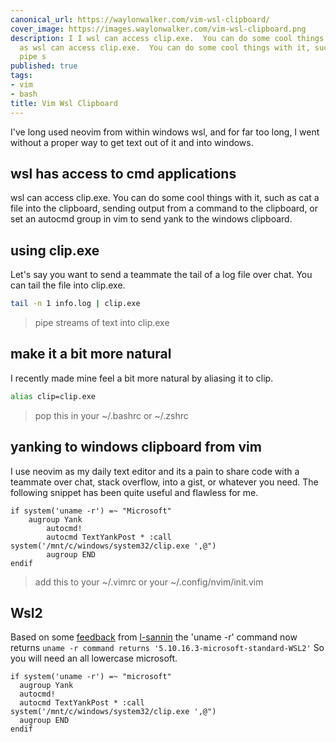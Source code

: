 ```yaml
---
canonical_url: https://waylonwalker.com/vim-wsl-clipboard/
cover_image: https://images.waylonwalker.com/vim-wsl-clipboard.png
description: I I wsl can access clip.exe.  You can do some cool things with it, such
  as wsl can access clip.exe.  You can do some cool things with it, such as Let Let
  pipe s
published: true
tags:
- vim
- bash
title: Vim Wsl Clipboard
---
```


I've long used neovim from within windows wsl, and for far too long, I went without a proper way to get text out of it and into windows.


## wsl has access to cmd applications

wsl can access clip.exe.  You can do some cool things with it, such as cat a file into the clipboard, sending output from a command to the clipboard, or set an autocmd group in vim to send yank to the windows clipboard.

## using clip.exe

Let's say you want to send a teammate the tail of a log file over chat. You can tail the file into clip.exe.

``` bash
tail -n 1 info.log | clip.exe
```

> pipe streams of text into clip.exe

## make it a bit more natural

I recently made mine feel a bit more natural by aliasing it to clip.

``` bash
alias clip=clip.exe
```

> pop this in your ~/.bashrc or ~/.zshrc

## yanking to windows clipboard from vim

I use neovim as my daily text editor and its a pain to share code with a teammate over chat, stack overflow, into a gist, or whatever you need.  The following snippet has been quite useful and flawless for me.

``` vim
if system('uname -r') =~ "Microsoft"
    augroup Yank
        autocmd!
        autocmd TextYankPost * :call system('/mnt/c/windows/system32/clip.exe ',@")
        augroup END
endif
```

> add this to your ~/.vimrc or your ~/.config/nvim/init.vim

## Wsl2

Based on some [feedback](https://github.com/WaylonWalker/waylonwalker.com/issues/4) from [l-sannin](https://github.com/l-sannin) the 'uname -r' command now returns `uname -r command returns '5.10.16.3-microsoft-standard-WSL2'` So you will need an all lowercase microsoft.

``` vim
if system('uname -r') =~ "microsoft"
  augroup Yank
  autocmd!
  autocmd TextYankPost * :call system('/mnt/c/windows/system32/clip.exe ',@")
  augroup END
endif
```